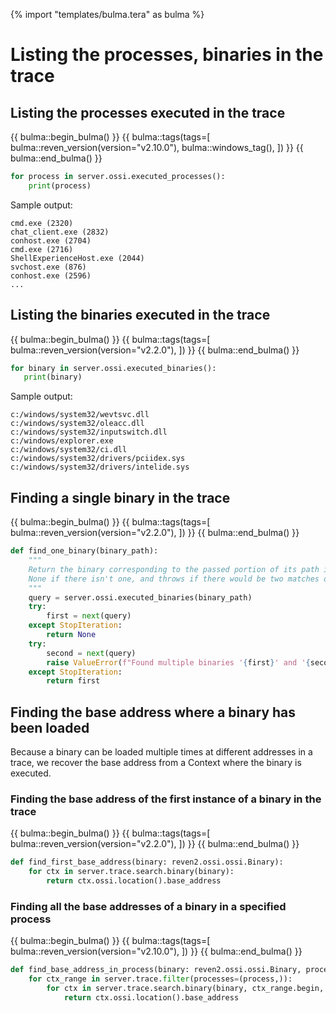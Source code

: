 {% import "templates/bulma.tera" as bulma %}

# Listing the processes, binaries in the trace

## Listing the processes executed in the trace

{{ bulma::begin_bulma() }}
{{ bulma::tags(tags=[
  bulma::reven_version(version="v2.10.0"),
  bulma::windows_tag(),
]) }}
{{ bulma::end_bulma() }}


```py
for process in server.ossi.executed_processes():
    print(process)
```

Sample output:

```
cmd.exe (2320)
chat_client.exe (2832)
conhost.exe (2704)
cmd.exe (2716)
ShellExperienceHost.exe (2044)
svchost.exe (876)
conhost.exe (2596)
...
```

## Listing the binaries executed in the trace


{{ bulma::begin_bulma() }}
{{ bulma::tags(tags=[
  bulma::reven_version(version="v2.2.0"),
]) }}
{{ bulma::end_bulma() }}


```py
for binary in server.ossi.executed_binaries():
   print(binary)
```

Sample output:

```
c:/windows/system32/wevtsvc.dll
c:/windows/system32/oleacc.dll
c:/windows/system32/inputswitch.dll
c:/windows/explorer.exe
c:/windows/system32/ci.dll
c:/windows/system32/drivers/pciidex.sys
c:/windows/system32/drivers/intelide.sys
```

## Finding a single binary in the trace

{{ bulma::begin_bulma() }}
{{ bulma::tags(tags=[
  bulma::reven_version(version="v2.2.0"),
]) }}
{{ bulma::end_bulma() }}

```py
def find_one_binary(binary_path):
    """
    Return the binary corresponding to the passed portion of its path if any,
    None if there isn't one, and throws if there would be two matches or more.
    """
    query = server.ossi.executed_binaries(binary_path)
    try:
        first = next(query)
    except StopIteration:
        return None
    try:
        second = next(query)
        raise ValueError(f"Found multiple binaries '{first}' and '{second}' for query '{binary_path}'")
    except StopIteration:
        return first
```

## Finding the base address where a binary has been loaded

Because a binary can be loaded multiple times at different addresses in a trace, we recover the base address from a Context where the binary is executed.
### Finding the base address of the first instance of a binary in the trace

{{ bulma::begin_bulma() }}
{{ bulma::tags(tags=[
  bulma::reven_version(version="v2.2.0"),
]) }}
{{ bulma::end_bulma() }}

```py
def find_first_base_address(binary: reven2.ossi.ossi.Binary):
    for ctx in server.trace.search.binary(binary):
        return ctx.ossi.location().base_address
```

### Finding all the base addresses of a binary in a specified process

{{ bulma::begin_bulma() }}
{{ bulma::tags(tags=[
  bulma::reven_version(version="v2.10.0"),
]) }}
{{ bulma::end_bulma() }}

```py
def find_base_address_in_process(binary: reven2.ossi.ossi.Binary, process: reven2.ossi.process.Process):
    for ctx_range in server.trace.filter(processes=(process,)):
        for ctx in server.trace.search.binary(binary, ctx_range.begin, ctx_range.end):
            return ctx.ossi.location().base_address
```
